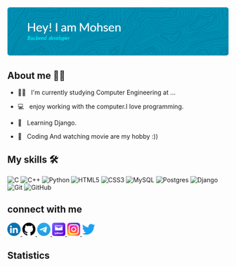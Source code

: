 <img src="https://github.com/Im-mohsen/Im-mohsen/blob/58db9b300635f68edbf3fa53c7dfcbe13f670a23/header.png"/>

## About me 🧍‍♂️
- 👨‍🎓 &nbsp; I'm currently studying Computer Engineering at ...

- 💻 &nbsp; enjoy working with the computer.I love programming.

- 🌱 &nbsp; Learning Django.

- 🎯 &nbsp; Coding And watching movie are my hobby :))

## My skills 🛠
![C](https://img.shields.io/badge/c-%2300599C.svg?style=for-the-badge&logo=c&logoColor=white)
![C++](https://img.shields.io/badge/c++-%2300599C.svg?style=for-the-badge&logo=c%2B%2B&logoColor=white)
![Python](https://img.shields.io/badge/python-3670A0?style=for-the-badge&logo=python&logoColor=ffdd54)
![HTML5](https://img.shields.io/badge/html5-%23E34F26.svg?style=for-the-badge&logo=html5&logoColor=white)
![CSS3](https://img.shields.io/badge/css3-%231572B6.svg?style=for-the-badge&logo=css3&logoColor=white)
![MySQL](https://img.shields.io/badge/mysql-4479A1.svg?style=for-the-badge&logo=mysql&logoColor=white)
![Postgres](https://img.shields.io/badge/postgres-%23316192.svg?style=for-the-badge&logo=postgresql&logoColor=white)
![Django](https://img.shields.io/badge/django-%23092E20.svg?style=for-the-badge&logo=django&logoColor=white)
![Git](https://img.shields.io/badge/git-%23F05033.svg?style=for-the-badge&logo=git&logoColor=white)
 ![GitHub](https://img.shields.io/badge/github-%23121011.svg?style=for-the-badge&logo=github&logoColor=white)
## connect with me
<p>
  <a href=>
    <img width=30px src="https://github.com/Im-mohsen/Im-mohsen/blob/1f482de2f19ed41d0c611fa438bd6c4c64edf9d5/61208_linkedin_500x500.png" />
  </a>
  <a href=>
    <img width=30px src="https://github.com/Im-mohsen/Im-mohsen/blob/1f482de2f19ed41d0c611fa438bd6c4c64edf9d5/GitHub-Symbol.png" />
  </a>
  <a href=>
    <img width=30px src="https://github.com/Im-mohsen/Im-mohsen/blob/6e3bdd61344477067839de9d9a77b77e39efe8d5/Telegram_2019_Logo.svg.png" />
  </a>
  <a href=>
    <img width=30px src="https://github.com/Im-mohsen/Im-mohsen/blob/6e3bdd61344477067839de9d9a77b77e39efe8d5/Mail_iOS_app_icon.png" />
  </a>
    <a href=>
    <img width=30px src="https://github.com/Im-mohsen/Im-mohsen/blob/68577d1cba16b2a4d26e6123a308be5e15711460/Instagram-logo-roundet.png" />
  </a>
  <a href=>
    <img width=30px src="https://github.com/Im-mohsen/Im-mohsen/blob/68577d1cba16b2a4d26e6123a308be5e15711460/Twitter_logo.png" />
  </a>
</p>

## Statistics 
